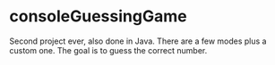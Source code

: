 # consoleGuessingGame
Second project ever, also done in Java. There are a few modes plus a custom one. The goal is to guess the correct number.
